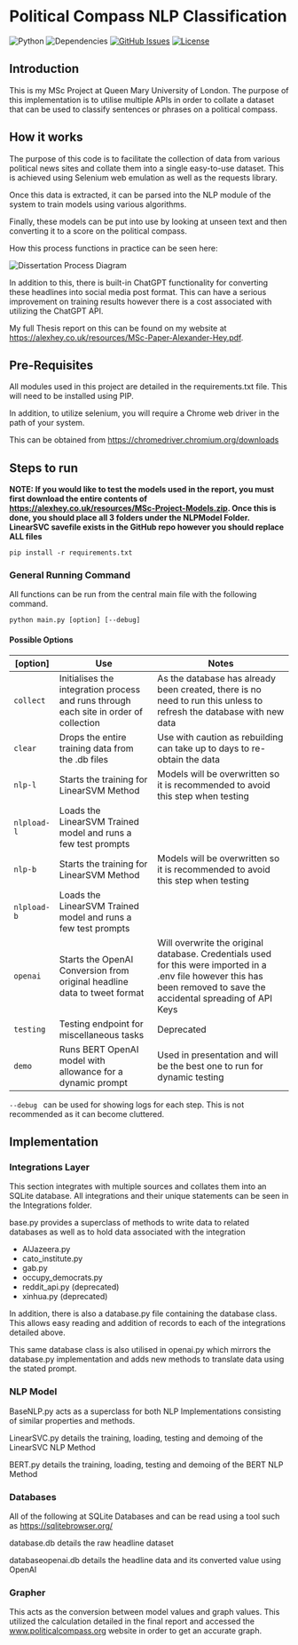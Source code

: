 # Political Compass NLP Classification
![Python](https://img.shields.io/badge/python-v3.9+-blue.svg)
![Dependencies](https://img.shields.io/badge/dependencies-up%20to%20date-brightgreen.svg)
[![GitHub Issues](https://img.shields.io/github/issues/alexhey1999/Political-Compass-NLP-Classification.svg)](https://github.com/alexhey1999/Political-Compass-NLP-Classification/issues)
[![License](https://img.shields.io/badge/license-MIT-blue.svg)](https://opensource.org/licenses/MIT)

## Introduction

This is my MSc Project at Queen Mary University of London. The purpose of this implementation is to utilise multiple APIs in order to collate a dataset that can be used to classify sentences or phrases on a political compass.

## How it works

The purpose of this code is to facilitate the collection of data from various political news sites and collate them into a single easy-to-use dataset. This is achieved using Selenium web emulation as well as the requests library.

Once this data is extracted, it can be parsed into the NLP module of the system to train models using various algorithms.

Finally, these models can be put into use by looking at unseen text and then converting it to a score on the political compass.

How this process functions in practice can be seen here:

![Dissertation Process Diagram](https://github.com/alexhey1999/Political-Compass-NLP-Classification/assets/64182587/268fb00d-8d32-4223-b445-7d6c902bf727)

In addition to this, there is built-in ChatGPT functionality for converting these headlines into social media post format. This can have a serious improvement on training results however there is a cost associated with utilizing the ChatGPT API.

My full Thesis report on this can be found on my website at https://alexhey.co.uk/resources/MSc-Paper-Alexander-Hey.pdf.

## Pre-Requisites

All modules used in this project are detailed in the requirements.txt file. This will need to be installed using PIP.

In addition, to utilize selenium, you will require a Chrome web driver in the path of your system.

This can be obtained from https://chromedriver.chromium.org/downloads

## Steps to run

**NOTE: If you would like to test the models used in the report, you must first download the entire contents of https://alexhey.co.uk/resources/MSc-Project-Models.zip. Once this is done, you should place all 3 folders under the NLPModel Folder. LinearSVC savefile exists in the GitHub repo however you should replace ALL files**

```
pip install -r requirements.txt
```

### General Running Command

All functions can be run from the central main file with the following command.

```
python main.py [option] [--debug]
```

#### Possible Options

[option] | Use | Notes
--- | --- | ---
```collect``` | Initialises the integration process and runs through each site in order of collection | As the database has already been created, there is no need to run this unless to refresh the database with new data
```clear``` | Drops the entire training data from the .db files | Use with caution as rebuilding can take up to days to re-obtain the data
```nlp-l``` | Starts the training for LinearSVM Method | Models will be overwritten so it is recommended to avoid this step when testing
```nlpload-l``` | Loads the LinearSVM Trained model and runs a few test prompts | 
```nlp-b``` | Starts the training for LinearSVM Method | Models will be overwritten so it is recommended to avoid this step when testing
```nlpload-b``` | Loads the LinearSVM Trained model and runs a few test prompts|
```openai``` | Starts the OpenAI Conversion from original headline data to tweet format | Will overwrite the original database. Credentials used for this were imported in a .env file however this has been removed to save the accidental spreading of API Keys
```testing``` | Testing endpoint for miscellaneous tasks | Deprecated 
```demo``` | Runs BERT OpenAI model with allowance for a dynamic prompt | Used in presentation and will be the best one to run for dynamic testing

```--debug ``` can be used for showing logs for each step. This is not recommended as it can become cluttered.


## Implementation

### Integrations Layer

This section integrates with multiple sources and collates them into an SQLite database. All integrations and their unique statements can be seen in the Integrations folder.

base.py provides a superclass of methods to write data to related databases as well as to hold data associated with the integration

- AlJazeera.py
- cato_institute.py
- gab.py
- occupy_democrats.py
- reddit_api.py (deprecated)
- xinhua.py (deprecated)

In addition, there is also a database.py file containing the database class. This allows easy reading and addition of records to each of the integrations detailed above.

This same database class is also utilised in openai.py which mirrors the database.py implementation and adds new methods to translate data using the stated prompt.

### NLP Model

BaseNLP.py acts as a superclass for both NLP Implementations consisting of similar properties and methods.

LinearSVC.py details the training, loading, testing and demoing of the LinearSVC NLP Method

BERT.py details the training, loading, testing and demoing of the BERT NLP Method

### Databases

All of the following at SQLite Databases and can be read using a tool such as https://sqlitebrowser.org/

database.db details the raw headline dataset

databaseopenai.db details the headline data and its converted value using OpenAI


### Grapher

This acts as the conversion between model values and graph values. This utilized the calculation detailed in the final report and accessed the www.politicalcompass.org website in order to get an accurate graph.
